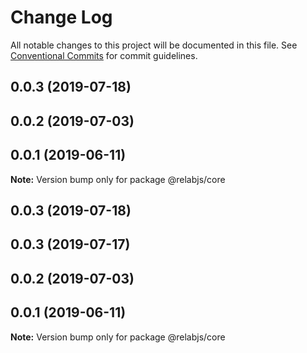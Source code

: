 # Change Log

All notable changes to this project will be documented in this file.
See [Conventional Commits](https://conventionalcommits.org) for commit guidelines.

## 0.0.3 (2019-07-18)

## 0.0.2 (2019-07-03)

## 0.0.1 (2019-06-11)

**Note:** Version bump only for package @relabjs/core

## 0.0.3 (2019-07-18)

## 0.0.3 (2019-07-17)

## 0.0.2 (2019-07-03)

## 0.0.1 (2019-06-11)

**Note:** Version bump only for package @relabjs/core
